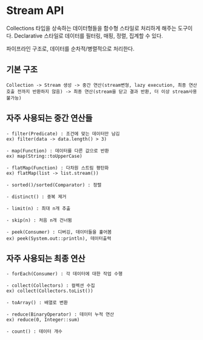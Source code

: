 # Stream API

Collections 타입을 상속하는 데이터형들을 함수형 스타일로 처리하게 해주는 도구이다. Declarative 스타일로 데이터를 필터링, 매핑, 정렬, 집계할 수 있다.

파이프라인 구조로, 데이터를 순차적/병렬적으로 처리한다.

## 기본 구조

    Collection -> Stream 생성 -> 중간 연산(stream변형, lazy execution, 최종 연산 호출 전까지 반환하지 않음) -> 최종 연산(stream을 닫고 결과 반환, 더 이상 stream사용 불가능)

## 자주 사용되는 중간 연산들

    - filter(Predicate) : 조건에 맞는 데이터만 남김
    ex) filter(data -> data.length() > 3)

    - map(Function) : 데이터를 다른 값으로 반환
    ex) map(String::toUpperCase)

    - flatMap(Function) : 다차원 스트림 평탄화
    ex) flatMap(list -> list.stream())

    - sorted()/sorted(Comparator) : 정렬

    - distinct() : 중복 제거

    - limit(n) : 최대 n개 추출

    - skip(n) : 처음 n개 건너뜀

    - peek(Consumer) : 디버깅, 데이터들을 훑어봄
    ex) peek(System.out::println), 데이터출력

## 자주 사용되는 최종 연산

    - forEach(Consumer) : 각 데이터에 대한 작업 수행

    - collect(Collectors) : 컬렉션 수집
    ex) collect(Collectors.toList())

    - toArray() : 배열로 변환

    - reduce(BinaryOperator) : 데이터 누적 연산
    ex) reduce(0, Integer::sum)

    - count() : 데이터 개수